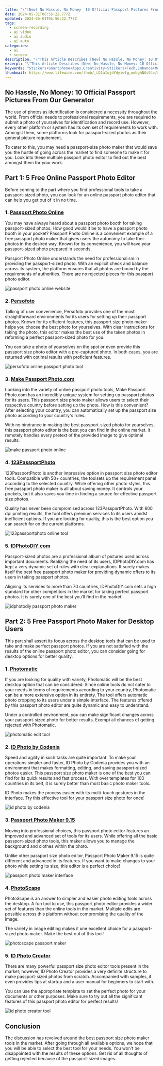 ```yaml
---
title: "\"[New] No Hassle, No Money  10 Official Passport Pictures From Our Generator\""
date: 2024-05-31T06:56:22.777Z
updated: 2024-06-01T06:56:22.777Z
tags: 
  - screen-recording
  - ai video
  - ai audio
  - ai auto
categories: 
  - ai
  - screen
description: "\"This Article Describes [New] No Hassle, No Money: 10 Official Passport Pictures From Our Generator\""
excerpt: "\"This Article Describes [New] No Hassle, No Money: 10 Official Passport Pictures From Our Generator\""
keywords: "Stickers+Smartphone+Apps,Creativity+Stickers+Tech,Enhance+Mobile+Decals,Smartphones+StickerFun,Effortless+DesignTools,Top10+CreativeUpdates,StickerApps+SmartGrowth"
thumbnail: https://www.lifewire.com/thmb/_LD1aIwjdYWyiwfg_uebghNGc94=/400x300/filters:no_upscale():max_bytes(150000):strip_icc()/007_how-to-whitelist-a-sender-or-domain-in-gmail-1172106-5c2fad4646e0fb0001ec70ed.jpg
---
```


## No Hassle, No Money: 10 Official Passport Pictures From Our Generator

The use of photos as identification is considered a necessity throughout the world. From official needs to professional requirements, you are required to submit a photo of yourselves for identification and record use. However, every other platform or system has its own set of requirements to work with. Amongst them, some platforms look for passport-sized photos as their general picture requirement.

To cater to this, you may need a passport-size photo maker that would save you the hustle of going across the market to find someone to make it for you. Look into these multiple passport photo editor to find out the best amongst them for your work.

## Part 1: 5 Free Online Passport Photo Editor

Before coming to the part where you find professional tools to take a passport-sized photo, you can look for an online passport photo editor that can help you get out of it in no time.

### 1\. [Passport Photo Online](https://passport-photo.online/)

You may have always heard about a passport photo booth for taking passport-sized photos. How good would it be to have a passport photo booth in your pocket? Passport Photo Online is a convenient example of a free passport photo maker that gives users the autonomy to take their photos in the desired way. Known for its convenience, you will have your passport-sized photo prepared in seconds.

Passport Photo Online understands the need for professionalism in providing the passport-sized photo. With an explicit check and balance across its system, the platform ensures that all photos are bound by the requirements of authorities. There are no rejected pieces for this passport photo editor.

![passport photo online website](https://images.wondershare.com/filmora/article-images/2022/free-passport-photo-maker-1.jpg)

### 2\. [Persofoto](https://www.persofoto.com/upload/passport-photo)

Talking of user convenience, Persofoto provides one of the most straightforward environments for its users for setting up their passport photos. Known for its efficient features, this passport size photo maker helps you choose the best photo for yourselves. With clear instructions for taking the photo, this editor makes the best use of the taken photos in reforming a perfect passport-sized photo for you.

You can take a photo of yourselves on the spot or even provide this passport size photo editor with a pre-captured photo. In both cases, you are returned with optimal results with proficient features.

![ persofoto online passport photo tool](https://images.wondershare.com/filmora/article-images/2022/free-passport-photo-maker-2.jpg)

### 3\. [Make Passport Photo.com](https://makepassportphoto.com/services.php)

Looking into the variety of online passport photo tools, Make Passport Photo.com has an incredibly unique system for setting up passport photos for its users. This passport size photo maker allows users to select their respective country before setting up the photo. How is this convenient? After selecting your country, you can automatically set up the passport size photo according to your country's rules.

With no hindrance in making the best passport-sized photo for yourselves, this passport photo editor is the best you can find in the online market. It remotely handles every pretext of the provided image to give optimal results.

![make passport photo online](https://images.wondershare.com/filmora/article-images/2022/free-passport-photo-maker-3.jpg)

### 4\. [123PassportPhoto](https://www.123passportphoto.com/)

123PassportPhoto is another impressive option in passport size photo editor tools. Compatible with 50+ countries, the toolsets up the requirement panel according to the selected country. While offering other photo styles, this free passport photo maker is all about saving money. It controls your pockets, but it also saves you time in finding a source for effective passport size photos.

Quality has never been compromised across 123PassportPhoto. With 600 dpi printing results, the tool offers premium services to its users amidst inefficient options. If you are looking for quality, this is the best option you can search for on the current platforms.

![123passportphoto online tool](https://images.wondershare.com/filmora/article-images/2022/free-passport-photo-maker-4.jpg)

### 5\. [IDPhotoDIY.com](https://www.idphotodiy.com/)

Passport-sized photos are a professional album of pictures used across important documents. Realizing the need of its users, IDPhotoDIY.com has kept a very dynamic set of rules with clear explanations. It surely makes itself the best free passport photo maker for providing dynamic offers to its users in taking passport photos.

Aligning its services to more than 70 countries, IDPhotoDIY.com sets a high standard for other competitors in the market for taking perfect passport photos. It is surely one of the best you'll find in the market!

![idphotodiy passport photo maker](https://images.wondershare.com/filmora/article-images/2022/free-passport-photo-maker-5.jpg)

## Part 2: 5 Free Passport Photo Maker for Desktop Users

This part shall assert its focus across the desktop tools that can be used to take and make perfect passport photos. If you are not satisfied with the results of the online passport photo editor, you can consider going for desktop options for better quality.

### 1\. [Photomatic](https://photomatic.en.softonic.com/)

If you are looking for quality with variety, Photomatic will be the best desktop option that can be considered. Since online tools do not cater to your needs in terms of requirements according to your country, Photomatic can be a more extensive option in its entirety. The tool offers automatic photo cropping to its users under a simple interface. The features offered by this passport photo editor are quite dynamic and easy to understand.

Under a controlled environment, you can make significant changes across your passport-sized photo for better results. Exempt all chances of getting rejected with Photomatic.

![photomatic edit tool](https://images.wondershare.com/filmora/article-images/2022/free-passport-photo-maker-6.jpg)

### 2\. [ID Photo by Codenia](https://www.microsoft.com/en-us/p/id-photo/9nblggh43n9m?activetab=pivot:overviewtab)

Speed and agility in such tasks are quite important. To make your operations simpler and faster, ID Photo by Codenia provides you with an environment that makes formatting, editing, and saving passport-sized photos easier. This passport size photo maker is one of the best you can find for its quick results and fast process. With over templates for 100 countries in its belt, it is surely better than most basic photo maker tools.

ID Photo makes the process easier with its multi-touch gestures in the interface. Try this effective tool for your passport size photo for once!

![id photo by codenia](https://images.wondershare.com/filmora/article-images/2022/free-passport-photo-maker-7.jpg)

### 3\. [Passport Photo Maker 9.15](https://ams-photo-software.com/passport-photo-maker/)

Moving into professional choices, this passport photo editor features an improved and advanced set of tools for its users. While offering all the basic passport-sized photo tools, this maker allows you to manage the background and clothes within the photo.

Unlike other passport size photo editor, Passport Photo Maker 9.15 is quite different and advanced in its features. If you want to make changes to your photo while setting its size, this editor is a perfect choice!

![passport photo maker interface](https://images.wondershare.com/filmora/article-images/2022/free-passport-photo-maker-8.jpg)

### 4\. [PhotoScape](http://www.photoscape.org/ps/main/index.php)

PhotoScape is an answer to simpler and easier photo editing tools across the desktop. A fun tool to use, this passport photo editor provides a wider set of features than the online tools in the market. Multiple edits are possible across this platform without compromising the quality of the image.

The variety in image editing makes it one excellent choice for a passport-sized photo maker. Make the best out of this tool!

![photoscape passport maker](https://images.wondershare.com/filmora/article-images/2022/free-passport-photo-maker-9.jpg)

### 5\. [ID Photo Creator](https://id-photo-creator.en.softonic.com/)

There are many powerful passport size photo editor tools present in the market; however, ID Photo Creator provides a very definite structure to make passport-sized photos from scratch. Accompanied with samples, it even provides tips at startup and a user manual for beginners to start with.

You can use the appropriate template to set the perfect photo for your documents or other purposes. Make sure to try out all the significant features of this passport photo editor for perfect results!

![id photo creator tool](https://images.wondershare.com/filmora/article-images/2022/free-passport-photo-maker-10.jpg)

## Conclusion

The discussion has revolved around the best passport size photo maker tools in the market. After going through all available options, we hope that you will be able to select the best tool for your needs. You won't be disappointed with the results of these options. Get rid of all thoughts of getting rejected because of the passport-sized images.

<ins class="adsbygoogle"
     style="display:block"
     data-ad-format="autorelaxed"
     data-ad-client="ca-pub-7571918770474297"
     data-ad-slot="1223367746"></ins>

<ins class="adsbygoogle"
     style="display:block"
     data-ad-format="autorelaxed"
     data-ad-client="ca-pub-7571918770474297"
     data-ad-slot="1223367746"></ins>



<ins class="adsbygoogle"
     style="display:block"
     data-ad-client="ca-pub-7571918770474297"
     data-ad-slot="8358498916"
     data-ad-format="auto"
     data-full-width-responsive="true"></ins>


